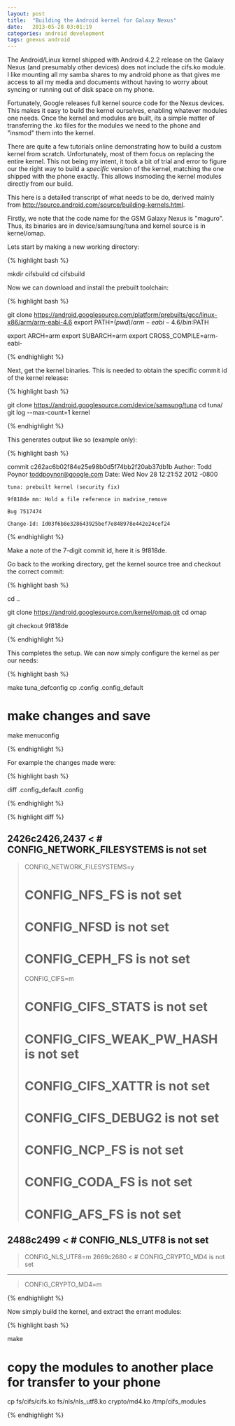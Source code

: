 ```yaml
---
layout: post
title:  "Building the Android kernel for Galaxy Nexus"
date:   2013-05-28 03:01:19
categories: android development
tags: gnexus android
---
```


The Android/Linux kernel shipped with Android 4.2.2 release on the Galaxy Nexus (and presumably other devices) does not include the cifs.ko module. I like mounting
all my samba shares to my android phone as that gives me access to all my media and documents without having to worry about syncing or running out of disk space on 
my phone.

Fortunately, Google releases full kernel source code for the Nexus devices. This makes it easy to build the kernel ourselves, enabling whatever modules one needs. 
Once the kernel and modules are built, its a simple matter of transferring the .ko files for the modules we need to the phone and "insmod" them into the kernel.

There are quite a few tutorials online demonstrating how to build a custom kernel from scratch. Unfortunately, most of them focus on replacing the entire kernel. 
This not being my intent, it took a bit of trial and error to figure our the right way to build a _specific_ version of the kernel, matching the one shipped with the
phone exactly. This allows insmoding the kernel modules directly from our build.

This here is a detailed transcript of what needs to be do, derived mainly from http://source.android.com/source/building-kernels.html.

Firstly, we note that the code name for the GSM Galaxy Nexus is "maguro". Thus, its binaries are in device/samsung/tuna and kernel source is in kernel/omap.

Lets start by making a new working directory:

{% highlight bash %}

mkdir cifsbuild
cd cifsbuild



Now we can download and install the prebuilt toolchain:

{% highlight bash %}

git clone https://android.googlesource.com/platform/prebuilts/gcc/linux-x86/arm/arm-eabi-4.6
export PATH=$(pwd)/arm-eabi-4.6/bin:$PATH

export ARCH=arm
export SUBARCH=arm
export CROSS_COMPILE=arm-eabi-

{% endhighlight %}


Next, get the kernel binaries. This is needed to obtain the specific commit id of the kernel release:


{% highlight bash %}

git clone https://android.googlesource.com/device/samsung/tuna
cd tuna/
git log --max-count=1 kernel

{% endhighlight %}

This generates output like so (example only):

{% highlight bash %}

commit c262ac6b02f84e25e98b0d5f74bb2f20ab37db1b
Author: Todd Poynor <toddpoynor@google.com>
Date:   Wed Nov 28 12:21:52 2012 -0800

    tuna: prebuilt kernel (security fix)
    
    9f818de mm: Hold a file reference in madvise_remove
    
    Bug 7517474
    
    Change-Id: Id03f6b8e328643925bef7e848978e442e24cef24

{% endhighlight %}

Make a note of the 7-digit commit id, here it is 9f818de.

Go back to the working directory, get the kernel source tree and checkout the correct commit:

{% highlight bash %}

cd ..

git clone https://android.googlesource.com/kernel/omap.git
cd omap

git checkout 9f818de

{% endhighlight %}

This completes the setup. We can now simply configure the kernel as per our needs:

{% highlight bash %}

make tuna_defconfig
cp .config .config_default

# make changes and save
make menuconfig

{% endhighlight %}

For example the changes made were:

{% highlight bash %}

diff .config_default .config

{% endhighlight %}

{% highlight diff %}

 2426c2426,2437
 < # CONFIG_NETWORK_FILESYSTEMS is not set
 ---
 > CONFIG_NETWORK_FILESYSTEMS=y
 > # CONFIG_NFS_FS is not set
 > # CONFIG_NFSD is not set
 > # CONFIG_CEPH_FS is not set
 > CONFIG_CIFS=m
 > # CONFIG_CIFS_STATS is not set
 > # CONFIG_CIFS_WEAK_PW_HASH is not set
 > # CONFIG_CIFS_XATTR is not set
 > # CONFIG_CIFS_DEBUG2 is not set
 > # CONFIG_NCP_FS is not set
 > # CONFIG_CODA_FS is not set
 > # CONFIG_AFS_FS is not set
 2488c2499
 < # CONFIG_NLS_UTF8 is not set
 ---
 > CONFIG_NLS_UTF8=m
 2669c2680
 < # CONFIG_CRYPTO_MD4 is not set
 ---
 > CONFIG_CRYPTO_MD4=m

{% endhighlight %}


Now simply build the kernel, and extract the errant modules:

{% highlight bash %}

make

# copy the modules to another place for transfer to your phone

cp fs/cifs/cifs.ko fs/nls/nls_utf8.ko crypto/md4.ko /tmp/cifs_modules

{% endhighlight %}


